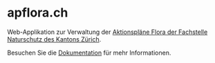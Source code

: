 # apflora.ch

Web-Applikation zur Verwaltung der [Aktionspläne Flora der Fachstelle Naturschutz des Kantons Zürich](http://www.aln.zh.ch/internet/baudirektion/aln/de/naturschutz/artenfoerderung/ap_fl.html).

Besuchen Sie die [Dokumentation](https://apflora.ch/Dokumentation/Benutzer/Was-kann-man-mit-apflora-machen) für mehr Informationen.
